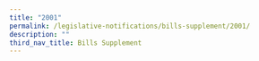 ```yaml
---
title: "2001"
permalink: /legislative-notifications/bills-supplement/2001/
description: ""
third_nav_title: Bills Supplement
---
```

